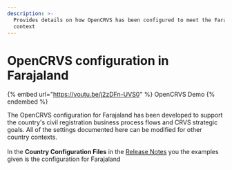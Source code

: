```yaml
---
description: >-
  Provides details on how OpenCRVS has been configured to meet the Farajaland
  context
---
```


# OpenCRVS configuration in Farajaland

{% embed url="https://youtu.be/j2zDFn-UVS0" %}
OpenCRVS Demo
{% endembed %}

The OpenCRVS configuration for Farajaland has been developed to support the country's civil registration business process flows and CRVS strategic goals. All of the settings documented here can be modified for other country contexts.\
\
In the **Country Configuration Files** in the [Release Notes](../../general/v1.8-release-notes/) you the examples given is the configuration for Farajaland
